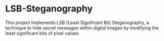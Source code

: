 # LSB-Steganography
This project implements LSB (Least Significant Bit) Steganography, a technique to hide secret messages within digital images by modifying the least significant bits of pixel values.
